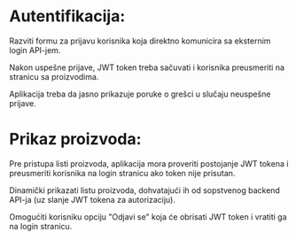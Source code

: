 # Autentifikacija:

Razviti formu za prijavu korisnika koja direktno komunicira sa eksternim login API-jem.

Nakon uspešne prijave, JWT token treba sačuvati i korisnika preusmeriti na stranicu sa proizvodima.

Aplikacija treba da jasno prikazuje poruke o grešci u slučaju neuspešne prijave.

# Prikaz proizvoda:

Pre pristupa listi proizvoda, aplikacija mora proveriti postojanje JWT tokena i preusmeriti korisnika na login stranicu ako token nije prisutan.

Dinamički prikazati listu proizvoda, dohvatajući ih od sopstvenog backend API-ja (uz slanje JWT tokena za autorizaciju).

Omogućiti korisniku opciju "Odjavi se" koja će obrisati JWT token i vratiti ga na login stranicu.
